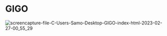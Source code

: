 # GIGO
![screencapture-file-C-Users-Samo-Desktop-GIGO-index-html-2023-02-27-00_55_29](https://user-images.githubusercontent.com/121224893/221445523-20b69355-7e1c-4970-873f-f17a86a2368e.png)

